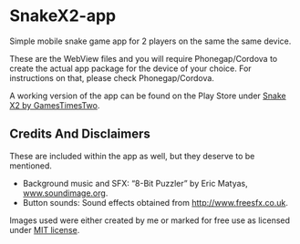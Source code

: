 # SnakeX2-app

Simple mobile snake game app for 2 players on the same the same device.

These are the WebView files and you will require Phonegap/Cordova to create the actual app package for the device of your choice. For instructions on that, please check Phonegap/Cordova.

A working version of the app can be found on the Play Store under [Snake X2 by GamesTimesTwo](https://play.google.com/store/apps/details?id=nf.co.gamestimestwo.snakes).

## Credits And Disclaimers

These are included within the app as well, but they deserve to be mentioned.

- Background music and SFX: “8-Bit Puzzler” by Eric Matyas, www.soundimage.org.
- Button sounds: Sound effects obtained from http://www.freesfx.co.uk.

Images used were either created by me or marked for free use as licensed under [MIT license](https://raw.github.com/joshfire/jsonform/master/LICENSE).

